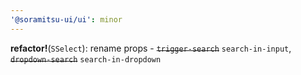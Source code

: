```yaml
---
'@soramitsu-ui/ui': minor
---
```


**refactor!**(`SSelect`): rename props - ~~`trigger-search`~~ `search-in-input`, ~~`dropdown-search`~~ `search-in-dropdown`
